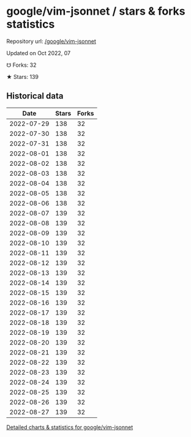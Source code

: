 # google/vim-jsonnet / stars & forks statistics

Repository url: [/google/vim-jsonnet](https://github.com/google/vim-jsonnet)

Updated on Oct 2022, 07

☋ Forks: 32

★ Stars: 139

## Historical data
| Date | Stars | Forks |
|------|-------|-------|
| 2022-07-29 | 138 | 32 | 
| 2022-07-30 | 138 | 32 | 
| 2022-07-31 | 138 | 32 | 
| 2022-08-01 | 138 | 32 | 
| 2022-08-02 | 138 | 32 | 
| 2022-08-03 | 138 | 32 | 
| 2022-08-04 | 138 | 32 | 
| 2022-08-05 | 138 | 32 | 
| 2022-08-06 | 138 | 32 | 
| 2022-08-07 | 139 | 32 | 
| 2022-08-08 | 139 | 32 | 
| 2022-08-09 | 139 | 32 | 
| 2022-08-10 | 139 | 32 | 
| 2022-08-11 | 139 | 32 | 
| 2022-08-12 | 139 | 32 | 
| 2022-08-13 | 139 | 32 | 
| 2022-08-14 | 139 | 32 | 
| 2022-08-15 | 139 | 32 | 
| 2022-08-16 | 139 | 32 | 
| 2022-08-17 | 139 | 32 | 
| 2022-08-18 | 139 | 32 | 
| 2022-08-19 | 139 | 32 | 
| 2022-08-20 | 139 | 32 | 
| 2022-08-21 | 139 | 32 | 
| 2022-08-22 | 139 | 32 | 
| 2022-08-23 | 139 | 32 | 
| 2022-08-24 | 139 | 32 | 
| 2022-08-25 | 139 | 32 | 
| 2022-08-26 | 139 | 32 | 
| 2022-08-27 | 139 | 32 | 


[Detailed charts & statistics for google/vim-jsonnet](https://reviewgithub.com/rep/google/vim-jsonnet)
